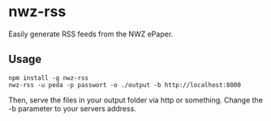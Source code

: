# nwz-rss
Easily generate RSS feeds from the NWZ ePaper.

## Usage
```
npm install -g nwz-rss
nwz-rss -u peda -p passwort -o ./output -b http://localhost:8000
```
Then, serve the files in your output folder via http or something. Change the -b parameter to your servers address.  
